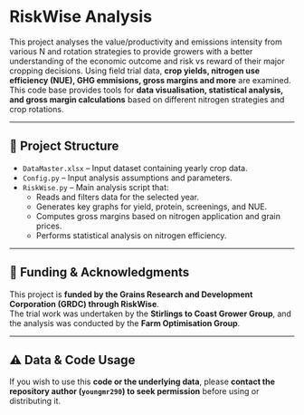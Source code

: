 # RiskWise Analysis

This project analyses the value/productivity and emissions intensity from various N and rotation strategies to provide growers with a better understanding of the economic outcome and risk vs reward of their major cropping decisions. 
Using field trial data, **crop yields, nitrogen use efficiency (NUE), GHG emmisions, gross margins and more** are examined. 
This code base provides tools for **data visualisation, statistical analysis, and gross margin calculations** based on different nitrogen strategies and crop rotations.

---

## 📂 Project Structure

- `DataMaster.xlsx` – Input dataset containing yearly crop data.
- `Config.py` – Input analysis assumptions and parameters.
- `RiskWise.py` – Main analysis script that:
  - Reads and filters data for the selected year.
  - Generates key graphs for yield, protein, screenings, and NUE.
  - Computes gross margins based on nitrogen application and grain prices.
  - Performs statistical analysis on nitrogen efficiency.

---

## 📜 Funding & Acknowledgments

This project is **funded by the Grains Research and Development Corporation (GRDC) through RiskWise**.  
The trial work was undertaken by the **Stirlings to Coast Grower Group**, and the analysis was conducted by the **Farm Optimisation Group**.

---

## ⚠️ Data & Code Usage

If you wish to use this **code or the underlying data**, please **contact the repository author (`youngmr290`) to seek permission** before using or distributing it.
